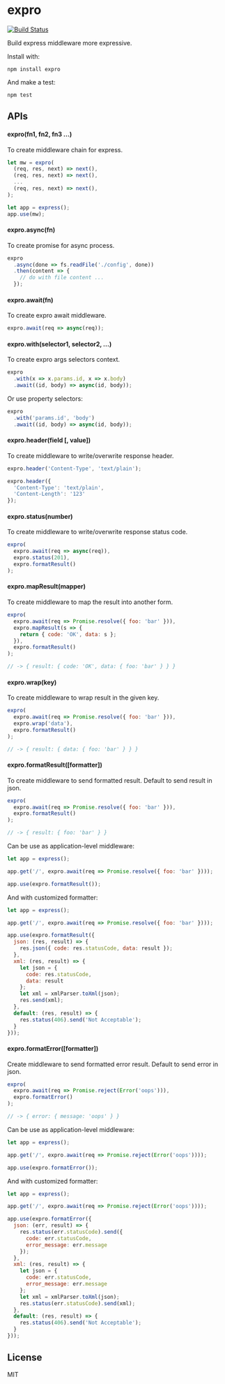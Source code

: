 # expro

[![Build Status](https://travis-ci.org/JohnSmithDr/expro.svg?branch=master)](https://travis-ci.org/JohnSmithDr/expro)

Build express middleware more expressive.

Install with:

```
npm install expro
```

And make a test:

```
npm test
```

## APIs

#### expro(fn1, fn2, fn3 ...)

To create middleware chain for express.

```js
let mw = expro(
  (req, res, next) => next(),
  (req, res, next) => next(),
  ...
  (req, res, next) => next(),
);

let app = express();
app.use(mw);
```

#### expro.async(fn)

To create promise for async process.

```js
expro
  .async(done => fs.readFile('./config', done))
  .then(content => {
    // do with file content ...
  });
```

#### expro.await(fn)

To create expro await middleware.

```js
expro.await(req => async(req));
```

#### expro.with(selector1, selector2, ...)

To create expro args selectors context.

```js
expro
  .with(x => x.params.id, x => x.body)
  .await((id, body) => async(id, body));
```

Or use property selectors:

```js
expro
  .with('params.id', 'body')
  .await((id, body) => async(id, body));
```

#### expro.header(field \[, value\])

To create middleware to write/overwrite response header.

```js
expro.header('Content-Type', 'text/plain');

expro.header({
  'Content-Type': 'text/plain',
  'Content-Length': '123'
});
```

#### expro.status(number)

To create middleware to write/overwrite response status code.

```js
expro(
  expro.await(req => async(req)),
  expro.status(201),
  expro.formatResult()
);
```

#### expro.mapResult(mapper)

To create middleware to map the result into another form.

```js
expro(
  expro.await(req => Promise.resolve({ foo: 'bar' })),
  expro.mapResult(s => {
    return { code: 'OK', data: s };
  }),
  expro.formatResult()
);

// -> { result: { code: 'OK', data: { foo: 'bar' } } }
```

#### expro.wrap(key)

To create middleware to wrap result in the given key.

```js
expro(
  expro.await(req => Promise.resolve({ foo: 'bar' })),
  expro.wrap('data'),
  expro.formatResult()
);

// -> { result: { data: { foo: 'bar' } } }
```

#### expro.formatResult(\[formatter\])

To create middleware to send formatted result. Default to send result in json.

```js
expro(
  expro.await(req => Promise.resolve({ foo: 'bar' })),
  expro.formatResult()
);

// -> { result: { foo: 'bar' } }
```

Can be use as application-level middleware:

```js
let app = express();

app.get('/', expro.await(req => Promise.resolve({ foo: 'bar' })));

app.use(expro.formatResult());
```

And with customized formatter:

```js
let app = express();

app.get('/', expro.await(req => Promise.resolve({ foo: 'bar' })));

app.use(expro.formatResult({
  json: (res, result) => {
    res.json({ code: res.statusCode, data: result });
  },
  xml: (res, result) => {
    let json = {
      code: res.statusCode,
      data: result
    };
    let xml = xmlParser.toXml(json);
    res.send(xml);
  },
  default: (res, result) => {
    res.status(406).send('Not Acceptable');
  }
}));
```

#### expro.formatError(\[formatter\])

Create middleware to send formatted error result. Default to send error in json.

```js
expro(
  expro.await(req => Promise.reject(Error('oops'))),
  expro.formatError()
);

// -> { error: { message: 'oops' } }
```

Can be use as application-level middleware:

```js
let app = express();

app.get('/', expro.await(req => Promise.reject(Error('oops'))));

app.use(expro.formatError());
```

And with customized formatter:

```js
let app = express();

app.get('/', expro.await(req => Promise.reject(Error('oops'))));

app.use(expro.formatError({
  json: (err, result) => {
    res.status(err.statusCode).send({
      code: err.statusCode,
      error_message: err.message
    });
  },
  xml: (res, result) => {
    let json = {
      code: err.statusCode,
      error_message: err.message
    };
    let xml = xmlParser.toXml(json);
    res.status(err.statusCode).send(xml);
  },
  default: (res, result) => {
    res.status(406).send('Not Acceptable');
  }
}));
```

## License

MIT